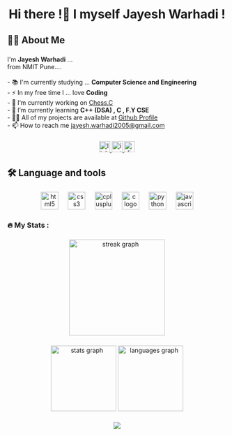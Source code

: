 <h1 align="center">Hi there !👋 I myself <b>Jayesh Warhadi !</b></h1>

###

<h2 align="left">👩‍💻  About Me</h2>

###

<p align="left">I'm <b>Jayesh Warhadi</b> ... <br>from NMIT Pune....<br><br>- 📚 I'm currently studying ... <b>Computer Science and Engineering</b><br>- ⚡ In my free time I ... love <b>Coding</b><br>- 🔭 I’m currently working on <a href="https://github.com/jayeshwarhadi/ChessWithC" target="_blank">Chess.C</a><br>- 🌱 I’m currently learning <b>C++ (DSA) , C , F.Y CSE</b><br>- 👨‍💻 All of my projects are available at <a href="https://github.com/jayeshwarhadi" target="_blank">Github Profile</a><br>- 📫 How to reach me <a href="mailto:jayesh.warhadi2005@gmail.com">jayesh.warhadi2005@gmail.com</a></p>

###

<div align="center">
  <a href="https://www.linkedin.com/in/jayeshwarhadi" target="_blank">
    <img src="https://img.shields.io/static/v1?message=LinkedIn&logo=linkedin&label=&color=0077B5&logoColor=white&labelColor=&style=for-the-badge" height="25" alt="linkedin logo"  />
  </a>
  <a href="https://www.instagram.com/jayeshwarhadi" target="_blank">
    <img src="https://img.shields.io/static/v1?message=Instagram&logo=instagram&label=&color=E4405F&logoColor=white&labelColor=&style=for-the-badge" height="25" alt="instagram logo"  />
  </a>
  <img src="https://img.shields.io/static/v1?message=jaywarh&logo=discord&label=Discord&color=7289DA&logoColor=white&labelColor=5B6DAE&style=for-the-badge" height="25" alt="discord logo"  />
</div>

###

<h2 align="left">🛠 Language and tools</h2>

###

<div align="center">
  <img src="https://skillicons.dev/icons?i=html" height="40" alt="html5 logo"  />
  <img width="14" />
  <img src="https://skillicons.dev/icons?i=css" height="40" alt="css3 logo"  />
  <img width="14" />
  <img src="https://skillicons.dev/icons?i=cpp" height="40" alt="cplusplus logo"  />
  <img width="14" />
  <img src="https://cdn.simpleicons.org/c/A8B9CC" height="40" alt="c logo"  />
  <img width="14" />
  <img src="https://skillicons.dev/icons?i=py" height="40" alt="python logo"  />
  <img width="14" />
  <img src="https://skillicons.dev/icons?i=js" height="40" alt="javascript logo"  />
</div>

###

<h3 align="left">🔥   My Stats :</h3>

###

<div align="center">
  <img src="https://streak-stats.demolab.com?user=jayeshwarhadi&locale=en&mode=daily&theme=dark&hide_border=false&border_radius=5&order=3" height="220" alt="streak graph"  />
</div>

###

<div align="center">
  <img src="https://github-readme-stats.vercel.app/api?username=jayeshwarhadi&hide_title=false&hide_rank=false&show_icons=true&include_all_commits=true&count_private=true&disable_animations=false&theme=dracula&locale=en&hide_border=false&order=1" height="150" alt="stats graph"  />
  <img src="https://github-readme-stats.vercel.app/api/top-langs?username=jayeshwarhadi&locale=en&hide_title=false&layout=compact&card_width=320&langs_count=5&theme=dracula&hide_border=false&order=2" height="150" alt="languages graph"  />
</div>

###

<div align="center">
  <img src="https://visitor-badge.laobi.icu/badge?page_id=jayeshwarhadi.jayeshwarhadi&"  />
</div>

###
